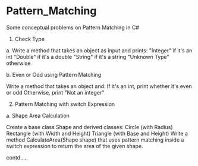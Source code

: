 # Pattern_Matching
Some conceptual problems on Pattern Matching in C#

1. Check Type 

a. Write a method that takes an object as input and prints:
"Integer" if it's an int
"Double" if it's a double
"String" if it's a string
"Unknown Type" otherwise

b. Even or Odd using Pattern Matching

Write a method that takes an object and:
If it's an int, print whether it's even or odd
Otherwise, print "Not an integer"


2. Pattern Matching with switch Expression

a. Shape Area Calculation

Create a base class Shape and derived classes:
Circle (with Radius)
Rectangle (with Width and Height)
Triangle (with Base and Height)
Write a method CalculateArea(Shape shape) that uses pattern matching inside a switch expression to return the area of the given shape.





contd.....
